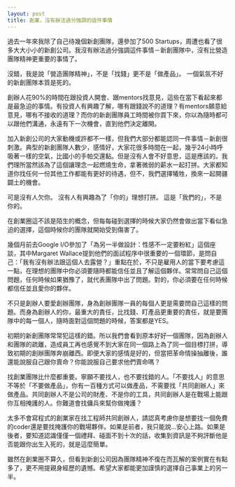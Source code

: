 ```yaml
---
layout: post
title: 創業，沒有辦法過分強調的這件事情
---
```


過去一年來我除了自己待幾個新創團隊，還參加了500 Startups，周遭也看了很多大大小小的新創公司。我沒有辦法過分強調這件事情－新創團隊中，沒有比營造團隊精神更重要的事情了。

沒錯，我是說「營造團隊精神」，不是「找錢」更不是「做產品」。
一個氣氛不好的新創團隊本質是死的。

創辦人花90%的時間在跟投資人開會、跟mentors找意見，這些在當下看起來都是最急迫的事情。有投資人有興趣了解，哪有跟錢說不的道理？有mentors願意給意見，哪有不接收的道理？而你的新創團隊員工時間被你買下來，你以為隨時都可以跟他們溝通，永遠有下一次機會，直到他們決定離開。

加入新創公司的大家動機或許都不一樣，但我們大部分都能認同一件事情－新創很刺激。典型的新創團隊人數少，感情好，大家花很多時間在一起，幾乎24小時呼吸著一樣的空氣，比國小的手帕交還黏。但是沒有人會不好意思，這是應該的。我們理所當然該為了這個讓理念一起燃燒生命，拿著微弱的薪水一起打拼。大家都知道你找任何一份其他工作都能有更好的待遇，但不，我們選擇犧牲，換來一起開疆闢土的機會。

可是沒有人欠你。
沒有人有興趣為了「你的」理想打拼。
這是「我們的」，不是你的。

在創業圈這不該是陌生的概念，但每每碰到選擇的時候大家仍然會做出當下看似急迫的選擇，這個時候你的團隊就開始受到傷害了。 

幾個月前去Google I/O參加了「為另一半做設計：性感不一定要粉紅」這個座談，其中Margaret Wallace提到他們的面試程序中很重要的一個環節，是問自己：「我有沒有辦法跟這個人去露營？」重點在於，不只是雇用人的當下要考慮這一點，在理想的團隊中你必須要隨時都能信任並且了解這個夥伴。常常問自己這個問題，任何時候如果猶豫了，就代表團隊中出了問題。對的，你必須要在任何時候都信任並且愛你的夥伴。

不只是創辦人要愛創辦團隊，身為創辦團隊一員的每個人更是需要問自己這樣的問題。而身為創辦人的你，最重大的責任，比找錢、盯產品更重要的責任，就是要團隊中的每一個人，隨時面對這個問題的時候，答案都是YES。

初期的新創團隊常常犯這樣的錯。所以我們會看到原本好好一個團隊，因為創辦人和團隊的疏離，造成員工再也感覺不到大家在同一個路上為了同一個目標打拼，導致初期的創辦團隊奔崩離西。即便大家的感情是好的，但當把革命情操抽離後，誰還能說服自己跟你賣命？你能說服自己要求他們賣命嗎？

找創業團隊比什麼都重要。寧願不要找人，也不要找錯的人。「不要找人」的意思不等於「不要做產品」，你有一百種方式可以做產品，不需要找「共同創辦人」來做產品。共同創辦人不是公司的財產、不是你的工具，共同創辦人是在戰場上能跟你互相掩護的人。你難道會找傭兵來幫你做掩護？

太多不會寫程式的創業家在找工程師共同創辦人，請認真考慮你是想要找一個免費的coder還是要找掩護你的戰場夥伴。如果是前者，我只能說…安心上路。如果是後者，要知道認識僅僅一個禮拜、碰面不到十次的話，收集到資訊是不夠評斷他是否能跟你出生入死的，就是這麼簡單。

雖然在創業圈不算久，但看到新創公司因為團隊精神不復在而瓦解的案例實在有點多了，更不用提親身經歷的遺憾。希望大家都能更加謹慎的選擇自己事業上的另一半。